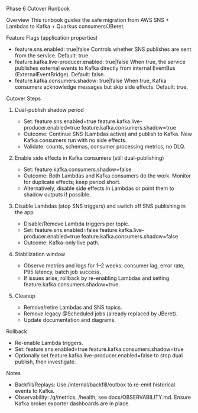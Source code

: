 Phase 6 Cutover Runbook

Overview
This runbook guides the safe migration from AWS SNS + Lambdas to Kafka + Quarkus consumers/JBeret.

Feature Flags (application properties)
- feature.sns.enabled: true|false
  Controls whether SNS publishes are sent from the service. Default: true.
- feature.kafka.live-producer.enabled: true|false
  When true, the service publishes external events to Kafka directly from internal EventBus (ExternalEventBridge). Default: false.
- feature.kafka.consumers.shadow: true|false
  When true, Kafka consumers acknowledge messages but skip side effects. Default: true.

Cutover Steps
1) Dual-publish shadow period
   - Set:
     feature.sns.enabled=true
     feature.kafka.live-producer.enabled=true
     feature.kafka.consumers.shadow=true
   - Outcome: Continue SNS (Lambdas active) and publish to Kafka. New Kafka consumers run with no side effects.
   - Validate: counts, schemas, consumer processing metrics, no DLQ.

2) Enable side effects in Kafka consumers (still dual-publishing)
   - Set:
     feature.kafka.consumers.shadow=false
   - Outcome: Both Lambdas and Kafka consumers do the work. Monitor for duplicate effects; keep period short.
   - Alternatively, disable side effects in Lambdas or point them to shadow outputs if possible.

3) Disable Lambdas (stop SNS triggers) and switch off SNS publishing in the app
   - Disable/Remove Lambda triggers per topic.
   - Set:
     feature.sns.enabled=false
     feature.kafka.live-producer.enabled=true
     feature.kafka.consumers.shadow=false
   - Outcome: Kafka-only live path.

4) Stabilization window
   - Observe metrics and logs for 1–2 weeks: consumer lag, error rate, P95 latency, batch job success.
   - If issues arise, rollback by re-enabling Lambdas and setting feature.kafka.consumers.shadow=true.

5) Cleanup
   - Remove/retire Lambdas and SNS topics.
   - Remove legacy @Scheduled jobs (already replaced by JBeret).
   - Update documentation and diagrams.

Rollback
- Re-enable Lambda triggers.
- Set:
  feature.sns.enabled=true
  feature.kafka.consumers.shadow=true
- Optionally set feature.kafka.live-producer.enabled=false to stop dual publish, then investigate.

Notes
- Backfill/Replays: Use /internal/backfill/outbox to re-emit historical events to Kafka.
- Observability: /q/metrics, /health; see docs/OBSERVABILITY.md. Ensure Kafka broker exporter dashboards are in place.
